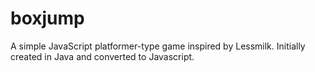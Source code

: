 # boxjump
A simple JavaScript platformer-type game inspired by Lessmilk. Initially created in Java and converted to Javascript.
